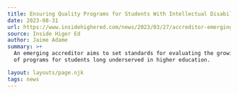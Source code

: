```yaml
---
title: Ensuring Quality Programs for Students With Intellectual Disabilities
date: 2023-08-31
url: https://www.insidehighered.com/news/2023/03/27/accreditor-emerging-intellectual-disabilities-programs
source: Inside Higer Ed
author: Jaime Adame
summary: >+
  An emerging accreditor aims to set standards for evaluating the growing number
  of programs for students long underserved in higher education.

layout: layouts/page.njk
tags: news
---
```

